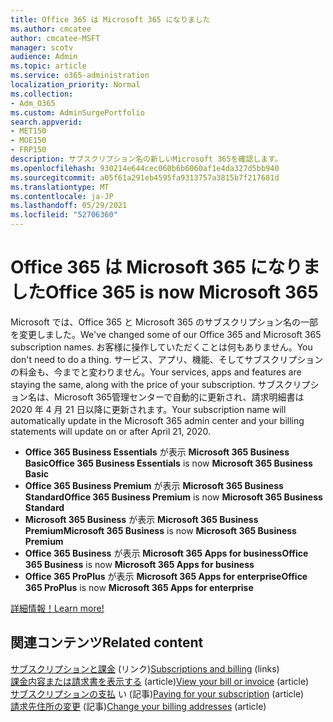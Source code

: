 ```yaml
---
title: Office 365 は Microsoft 365 になりました
ms.author: cmcatee
author: cmcatee-MSFT
manager: scotv
audience: Admin
ms.topic: article
ms.service: o365-administration
localization_priority: Normal
ms.collection:
- Adm_O365
ms.custom: AdminSurgePortfolio
search.appverid:
- MET150
- MOE150
- FRP150
description: サブスクリプション名の新しいMicrosoft 365を確認します。
ms.openlocfilehash: 930214e644cec060b6b6060af1e4da327d5bb940
ms.sourcegitcommit: a05f61a291eb4595fa9313757a3815b7f217681d
ms.translationtype: MT
ms.contentlocale: ja-JP
ms.lasthandoff: 05/29/2021
ms.locfileid: "52706360"
---
```

# <a name="office-365-is-now-microsoft-365"></a><span data-ttu-id="429e3-103">Office 365 は Microsoft 365 になりました</span><span class="sxs-lookup"><span data-stu-id="429e3-103">Office 365 is now Microsoft 365</span></span>

<span data-ttu-id="429e3-104">Microsoft では、Office 365 と Microsoft 365 のサブスクリプション名の一部を変更しました。</span><span class="sxs-lookup"><span data-stu-id="429e3-104">We've changed some of our Office 365 and Microsoft 365 subscription names.</span></span> <span data-ttu-id="429e3-105">お客様に操作していただくことは何もありません。</span><span class="sxs-lookup"><span data-stu-id="429e3-105">You don't need to do a thing.</span></span> <span data-ttu-id="429e3-106">サービス、アプリ、機能、そしてサブスクリプションの料金も、今までと変わりません。</span><span class="sxs-lookup"><span data-stu-id="429e3-106">Your services, apps and features are staying the same, along with the price of your subscription.</span></span> <span data-ttu-id="429e3-107">サブスクリプション名は、Microsoft 365管理センターで自動的に更新され、請求明細書は 2020 年 4 月 21 日以降に更新されます。</span><span class="sxs-lookup"><span data-stu-id="429e3-107">Your subscription name will automatically update in the Microsoft 365 admin center and your billing statements will update on or after April 21, 2020.</span></span>

- <span data-ttu-id="429e3-108">**Office 365 Business Essentials** が表示 **Microsoft 365 Business Basic**</span><span class="sxs-lookup"><span data-stu-id="429e3-108">**Office 365 Business Essentials** is now **Microsoft 365 Business Basic**</span></span>
- <span data-ttu-id="429e3-109">**Office 365 Business Premium** が表示 **Microsoft 365 Business Standard**</span><span class="sxs-lookup"><span data-stu-id="429e3-109">**Office 365 Business Premium** is now **Microsoft 365 Business Standard**</span></span>
- <span data-ttu-id="429e3-110">**Microsoft 365 Business** が表示 **Microsoft 365 Business Premium**</span><span class="sxs-lookup"><span data-stu-id="429e3-110">**Microsoft 365 Business** is now **Microsoft 365 Business Premium**</span></span>
- <span data-ttu-id="429e3-111">**Office 365 Business** が表示 **Microsoft 365 Apps for business**</span><span class="sxs-lookup"><span data-stu-id="429e3-111">**Office 365 Business** is now **Microsoft 365 Apps for business**</span></span>
- <span data-ttu-id="429e3-112">**Office 365 ProPlus** が表示 **Microsoft 365 Apps for enterprise**</span><span class="sxs-lookup"><span data-stu-id="429e3-112">**Office 365 ProPlus** is now **Microsoft 365 Apps for enterprise**</span></span>

[<span data-ttu-id="429e3-113">詳細情報！</span><span class="sxs-lookup"><span data-stu-id="429e3-113">Learn more!</span></span>](https://go.microsoft.com/fwlink/?linkid=2120533)

## <a name="related-content"></a><span data-ttu-id="429e3-114">関連コンテンツ</span><span class="sxs-lookup"><span data-stu-id="429e3-114">Related content</span></span>

<span data-ttu-id="429e3-115">[サブスクリプションと課金](../commerce/index.yml) (リンク)</span><span class="sxs-lookup"><span data-stu-id="429e3-115">[Subscriptions and billing](../commerce/index.yml) (links)</span></span>\
<span data-ttu-id="429e3-116">[課金内容または請求書を表示する](../commerce/billing-and-payments/view-your-bill-or-invoice.md) (article)</span><span class="sxs-lookup"><span data-stu-id="429e3-116">[View your bill or invoice](../commerce/billing-and-payments/view-your-bill-or-invoice.md) (article)</span></span>\
<span data-ttu-id="429e3-117">[サブスクリプションの支払](../commerce/billing-and-payments/pay-for-your-subscription.md) い (記事)</span><span class="sxs-lookup"><span data-stu-id="429e3-117">[Paying for your subscription](../commerce/billing-and-payments/pay-for-your-subscription.md) (article)</span></span>\
<span data-ttu-id="429e3-118">[請求先住所の変更](../commerce/billing-and-payments/change-your-billing-addresses.md) (記事)</span><span class="sxs-lookup"><span data-stu-id="429e3-118">[Change your billing addresses](../commerce/billing-and-payments/change-your-billing-addresses.md) (article)</span></span>
